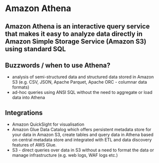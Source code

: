 # Amazon Athena
## Amazon Athena is an interactive query service that makes it easy to analyze data directly in Amazon Simple Storage Service (Amazon S3) using standard SQL

## Buzzwords / when to use Athena?
* analysis of semi-structured data and structured data stored in Amazon S3 (e.g. CSV, JSON, Apache Parquet, Apache ORC - columnar data formats)
* ad-hoc queries using ANSI SQL without the need to aggregate or load data into Athena


## Integrations
* Amazon QuickSight for visualisation
* Amazon Glue Data Catalog which offers persistent metadata store for your data in Amazon S3, create tables and query data in Athena based on central metadata store and integrated with ETL and data discovery features of AWS Glue.
* S3 - direct queries over data in S3 without a need to format the data or manage infrastructure (e.g. web logs, WAF logs etc.)
